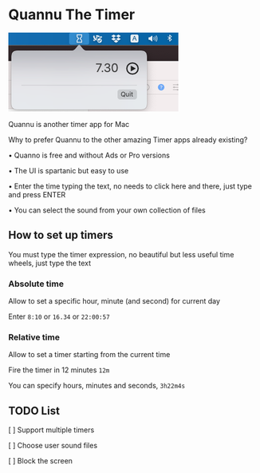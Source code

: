 # Quannu The Timer

![Quanno Screenshot](screenshot.png)

Quannu is another timer app for Mac

Why to prefer Quannu to the other amazing Timer apps already existing?

• Quanno is free and without Ads or Pro versions

• The UI is spartanic but easy to use

• Enter the time typing the text, no needs to click here and there, just type and press ENTER

• You can select the sound from your own collection of files


## How to set up timers

You must type the timer expression, no beautiful but less useful time wheels, just type the text

### Absolute time

Allow to set a specific hour, minute (and second) for current day

Enter `8:10` or `16.34` or `22:00:57`

### Relative time

Allow to set a timer starting from the current time

Fire the timer in 12 minutes `12m`

You can specify hours, minutes and seconds, `3h22m4s`

## TODO List

[ ] Support multiple timers
 
[ ] Choose user sound files

[ ] Block the screen 